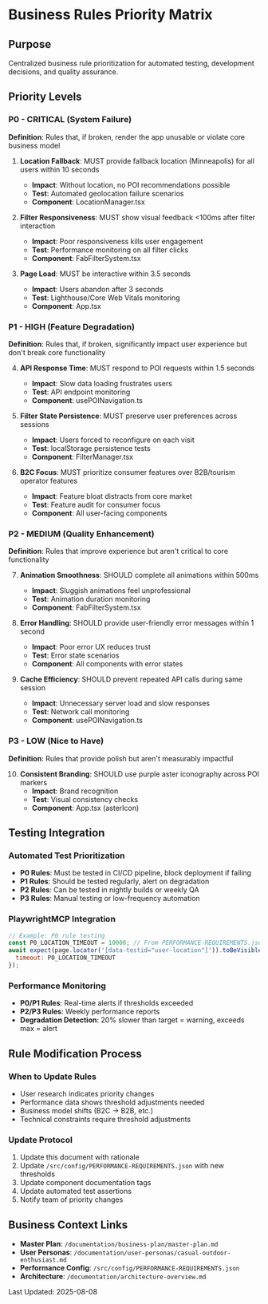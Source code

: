 # Business Rules Priority Matrix

## Purpose
Centralized business rule prioritization for automated testing, development decisions, and quality assurance.

## Priority Levels

### P0 - CRITICAL (System Failure)
**Definition**: Rules that, if broken, render the app unusable or violate core business model

1. **Location Fallback**: MUST provide fallback location (Minneapolis) for all users within 10 seconds
   - **Impact**: Without location, no POI recommendations possible
   - **Test**: Automated geolocation failure scenarios
   - **Component**: LocationManager.tsx

2. **Filter Responsiveness**: MUST show visual feedback <100ms after filter interaction
   - **Impact**: Poor responsiveness kills user engagement
   - **Test**: Performance monitoring on all filter clicks
   - **Component**: FabFilterSystem.tsx

3. **Page Load**: MUST be interactive within 3.5 seconds
   - **Impact**: Users abandon after 3 seconds
   - **Test**: Lighthouse/Core Web Vitals monitoring
   - **Component**: App.tsx

### P1 - HIGH (Feature Degradation)
**Definition**: Rules that, if broken, significantly impact user experience but don't break core functionality

4. **API Response Time**: MUST respond to POI requests within 1.5 seconds
   - **Impact**: Slow data loading frustrates users
   - **Test**: API endpoint monitoring
   - **Component**: usePOINavigation.ts

5. **Filter State Persistence**: MUST preserve user preferences across sessions
   - **Impact**: Users forced to reconfigure on each visit
   - **Test**: localStorage persistence tests
   - **Component**: FilterManager.tsx

6. **B2C Focus**: MUST prioritize consumer features over B2B/tourism operator features
   - **Impact**: Feature bloat distracts from core market
   - **Test**: Feature audit for consumer focus
   - **Component**: All user-facing components

### P2 - MEDIUM (Quality Enhancement)
**Definition**: Rules that improve experience but aren't critical to core functionality

7. **Animation Smoothness**: SHOULD complete all animations within 500ms
   - **Impact**: Sluggish animations feel unprofessional
   - **Test**: Animation duration monitoring
   - **Component**: FabFilterSystem.tsx

8. **Error Handling**: SHOULD provide user-friendly error messages within 1 second
   - **Impact**: Poor error UX reduces trust
   - **Test**: Error state scenarios
   - **Component**: All components with error states

9. **Cache Efficiency**: SHOULD prevent repeated API calls during same session
   - **Impact**: Unnecessary server load and slow responses
   - **Test**: Network call monitoring
   - **Component**: usePOINavigation.ts

### P3 - LOW (Nice to Have)
**Definition**: Rules that provide polish but aren't measurably impactful

10. **Consistent Branding**: SHOULD use purple aster iconography across POI markers
    - **Impact**: Brand recognition
    - **Test**: Visual consistency checks
    - **Component**: App.tsx (asterIcon)

## Testing Integration

### Automated Test Prioritization
- **P0 Rules**: Must be tested in CI/CD pipeline, block deployment if failing
- **P1 Rules**: Should be tested regularly, alert on degradation  
- **P2 Rules**: Can be tested in nightly builds or weekly QA
- **P3 Rules**: Manual testing or low-frequency automation

### PlaywrightMCP Integration
```javascript
// Example: P0 rule testing
const P0_LOCATION_TIMEOUT = 10000; // From PERFORMANCE-REQUIREMENTS.json
await expect(page.locator('[data-testid="user-location"]')).toBeVisible({
  timeout: P0_LOCATION_TIMEOUT
});
```

### Performance Monitoring
- **P0/P1 Rules**: Real-time alerts if thresholds exceeded
- **P2/P3 Rules**: Weekly performance reports
- **Degradation Detection**: 20% slower than target = warning, exceeds max = alert

## Rule Modification Process

### When to Update Rules
- User research indicates priority changes
- Performance data shows threshold adjustments needed
- Business model shifts (B2C → B2B, etc.)
- Technical constraints require threshold adjustments

### Update Protocol
1. Update this document with rationale
2. Update `/src/config/PERFORMANCE-REQUIREMENTS.json` with new thresholds
3. Update component documentation tags
4. Update automated test assertions
5. Notify team of priority changes

## Business Context Links
- **Master Plan**: `/documentation/business-plan/master-plan.md`
- **User Personas**: `/documentation/user-personas/casual-outdoor-enthusiast.md`
- **Performance Config**: `/src/config/PERFORMANCE-REQUIREMENTS.json`
- **Architecture**: `/documentation/architecture-overview.md`

Last Updated: 2025-08-08
